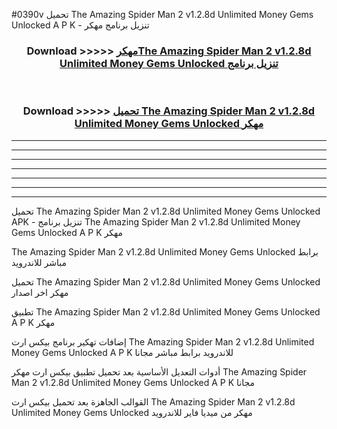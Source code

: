 #0390v تحميل The Amazing Spider Man 2 v1.2.8d Unlimited Money Gems Unlocked  A P K - تنزيل برنامج مهكر



<div align="center">
<h3>Download >>>>> <a href="https://runaway1.web.app/?sq=The Amazing Spider Man 2 v1.2.8d Unlimited Money Gems Unlocked ">مهكرThe Amazing Spider Man 2 v1.2.8d Unlimited Money Gems Unlocked  تنزيل برنامج</a></h3><br>

<h3>Download >>>>> <a href="https://runaway1.web.app/?sq=The Amazing Spider Man 2 v1.2.8d Unlimited Money Gems Unlocked ">تحميل The Amazing Spider Man 2 v1.2.8d Unlimited Money Gems Unlocked  مهكر</a></h3>
</div>


----------------------------------------------------------

----------------------------------------------------------

----------------------------------------------------------

----------------------------------------------------------

----------------------------------------------------------

----------------------------------------------------------

----------------------------------------------------------

تحميل The Amazing Spider Man 2 v1.2.8d Unlimited Money Gems Unlocked  APK - تنزيل برنامج The Amazing Spider Man 2 v1.2.8d Unlimited Money Gems Unlocked  A P K مهكر

The Amazing Spider Man 2 v1.2.8d Unlimited Money Gems Unlocked  برابط مباشر للاندرويد

تحميل The Amazing Spider Man 2 v1.2.8d Unlimited Money Gems Unlocked  مهكر اخر اصدار

تطبيق The Amazing Spider Man 2 v1.2.8d Unlimited Money Gems Unlocked  A P K مهكر

إضافات تهكير برنامج بيكس ارت The Amazing Spider Man 2 v1.2.8d Unlimited Money Gems Unlocked  A P K للاندرويد برابط مباشر مجانا

أدوات التعديل الأساسية بعد تحميل تطبيق بيكس ارت مهكر The Amazing Spider Man 2 v1.2.8d Unlimited Money Gems Unlocked  A P K مجانا

القوالب الجاهزة بعد تحميل بيكس ارت The Amazing Spider Man 2 v1.2.8d Unlimited Money Gems Unlocked  مهكر من ميديا فاير للاندرويد


